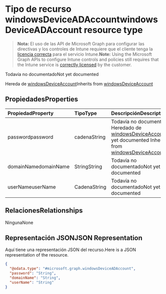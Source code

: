 # <a name="windowsdeviceadaccount-resource-type"></a><span data-ttu-id="dcb5c-101">Tipo de recurso windowsDeviceADAccount</span><span class="sxs-lookup"><span data-stu-id="dcb5c-101">windowsDeviceADAccount resource type</span></span>

> <span data-ttu-id="dcb5c-102">**Nota:** El uso de las API de Microsoft Graph para configurar las directivas y los controles de Intune requiere que el cliente tenga la [licencia correcta](https://go.microsoft.com/fwlink/?linkid=839381) para el servicio Intune.</span><span class="sxs-lookup"><span data-stu-id="dcb5c-102">**Note:** Using the Microsoft Graph APIs to configure Intune controls and policies still requires that the Intune service is [correctly licensed](https://go.microsoft.com/fwlink/?linkid=839381) by the customer.</span></span>

<span data-ttu-id="dcb5c-103">Todavía no documentado</span><span class="sxs-lookup"><span data-stu-id="dcb5c-103">Not yet documented</span></span>

<span data-ttu-id="dcb5c-104">Hereda de [windowsDeviceAccount](../resources/intune_devices_windowsdeviceaccount.md)</span><span class="sxs-lookup"><span data-stu-id="dcb5c-104">Inherits from [windowsDeviceAccount](../resources/intune_devices_windowsdeviceaccount.md)</span></span>

## <a name="properties"></a><span data-ttu-id="dcb5c-105">Propiedades</span><span class="sxs-lookup"><span data-stu-id="dcb5c-105">Properties</span></span>
|<span data-ttu-id="dcb5c-106">Propiedad</span><span class="sxs-lookup"><span data-stu-id="dcb5c-106">Property</span></span>|<span data-ttu-id="dcb5c-107">Tipo</span><span class="sxs-lookup"><span data-stu-id="dcb5c-107">Type</span></span>|<span data-ttu-id="dcb5c-108">Descripción</span><span class="sxs-lookup"><span data-stu-id="dcb5c-108">Description</span></span>|
|:---|:---|:---|
|<span data-ttu-id="dcb5c-109">password</span><span class="sxs-lookup"><span data-stu-id="dcb5c-109">password</span></span>|<span data-ttu-id="dcb5c-110">cadena</span><span class="sxs-lookup"><span data-stu-id="dcb5c-110">String</span></span>|<span data-ttu-id="dcb5c-111">Todavía no documentado Heredado de [windowsDeviceAccount](../resources/intune_devices_windowsdeviceaccount.md)</span><span class="sxs-lookup"><span data-stu-id="dcb5c-111">Not yet documented Inherited from [windowsDeviceAccount](../resources/intune_devices_windowsdeviceaccount.md)</span></span>|
|<span data-ttu-id="dcb5c-112">domainName</span><span class="sxs-lookup"><span data-stu-id="dcb5c-112">domainName</span></span>|<span data-ttu-id="dcb5c-113">String</span><span class="sxs-lookup"><span data-stu-id="dcb5c-113">String</span></span>|<span data-ttu-id="dcb5c-114">Todavía no documentado</span><span class="sxs-lookup"><span data-stu-id="dcb5c-114">Not yet documented</span></span>|
|<span data-ttu-id="dcb5c-115">userName</span><span class="sxs-lookup"><span data-stu-id="dcb5c-115">userName</span></span>|<span data-ttu-id="dcb5c-116">Cadena</span><span class="sxs-lookup"><span data-stu-id="dcb5c-116">String</span></span>|<span data-ttu-id="dcb5c-117">Todavía no documentado</span><span class="sxs-lookup"><span data-stu-id="dcb5c-117">Not yet documented</span></span>|

## <a name="relationships"></a><span data-ttu-id="dcb5c-118">Relaciones</span><span class="sxs-lookup"><span data-stu-id="dcb5c-118">Relationships</span></span>
<span data-ttu-id="dcb5c-119">Ninguna</span><span class="sxs-lookup"><span data-stu-id="dcb5c-119">None</span></span>
## <a name="json-representation"></a><span data-ttu-id="dcb5c-120">Representación JSON</span><span class="sxs-lookup"><span data-stu-id="dcb5c-120">JSON Representation</span></span>
<span data-ttu-id="dcb5c-121">Aquí tiene una representación JSON del recurso.</span><span class="sxs-lookup"><span data-stu-id="dcb5c-121">Here is a JSON representation of the resource.</span></span>
<!--{
  "blockType": "resource",
  "@odata.type": "microsoft.graph.windowsDeviceADAccount"
}-->
``` json
{
  "@odata.type": "#microsoft.graph.windowsDeviceADAccount",
  "password": "String",
  "domainName": "String",
  "userName": "String"
}
```








